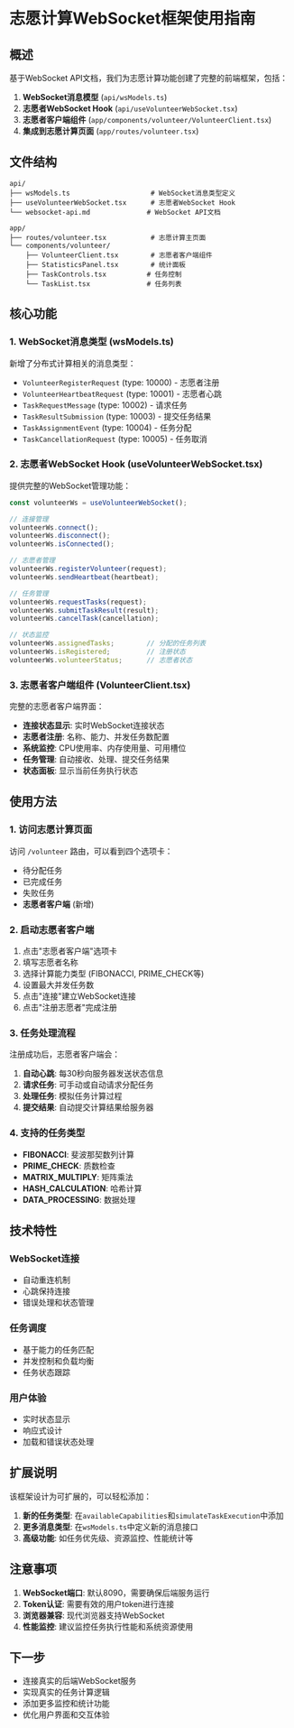 # 志愿计算WebSocket框架使用指南

## 概述

基于WebSocket API文档，我们为志愿计算功能创建了完整的前端框架，包括：

1. **WebSocket消息模型** (`api/wsModels.ts`)
2. **志愿者WebSocket Hook** (`api/useVolunteerWebSocket.tsx`)
3. **志愿者客户端组件** (`app/components/volunteer/VolunteerClient.tsx`)
4. **集成到志愿计算页面** (`app/routes/volunteer.tsx`)

## 文件结构

```
api/
├── wsModels.ts                    # WebSocket消息类型定义
├── useVolunteerWebSocket.tsx      # 志愿者WebSocket Hook
└── websocket-api.md              # WebSocket API文档

app/
├── routes/volunteer.tsx           # 志愿计算主页面
└── components/volunteer/
    ├── VolunteerClient.tsx        # 志愿者客户端组件
    ├── StatisticsPanel.tsx        # 统计面板
    ├── TaskControls.tsx          # 任务控制
    └── TaskList.tsx              # 任务列表
```

## 核心功能

### 1. WebSocket消息类型 (wsModels.ts)

新增了分布式计算相关的消息类型：

- `VolunteerRegisterRequest` (type: 10000) - 志愿者注册
- `VolunteerHeartbeatRequest` (type: 10001) - 志愿者心跳
- `TaskRequestMessage` (type: 10002) - 请求任务
- `TaskResultSubmission` (type: 10003) - 提交任务结果
- `TaskAssignmentEvent` (type: 10004) - 任务分配
- `TaskCancellationRequest` (type: 10005) - 任务取消

### 2. 志愿者WebSocket Hook (useVolunteerWebSocket.tsx)

提供完整的WebSocket管理功能：

```typescript
const volunteerWs = useVolunteerWebSocket();

// 连接管理
volunteerWs.connect();
volunteerWs.disconnect();
volunteerWs.isConnected();

// 志愿者管理
volunteerWs.registerVolunteer(request);
volunteerWs.sendHeartbeat(heartbeat);

// 任务管理
volunteerWs.requestTasks(request);
volunteerWs.submitTaskResult(result);
volunteerWs.cancelTask(cancellation);

// 状态监控
volunteerWs.assignedTasks;        // 分配的任务列表
volunteerWs.isRegistered;         // 注册状态
volunteerWs.volunteerStatus;      // 志愿者状态
```

### 3. 志愿者客户端组件 (VolunteerClient.tsx)

完整的志愿者客户端界面：

- **连接状态显示**: 实时WebSocket连接状态
- **志愿者注册**: 名称、能力、并发任务数配置
- **系统监控**: CPU使用率、内存使用量、可用槽位
- **任务管理**: 自动接收、处理、提交任务结果
- **状态面板**: 显示当前任务执行状态

## 使用方法

### 1. 访问志愿计算页面

访问 `/volunteer` 路由，可以看到四个选项卡：
- 待分配任务
- 已完成任务
- 失败任务
- **志愿者客户端** (新增)

### 2. 启动志愿者客户端

1. 点击"志愿者客户端"选项卡
2. 填写志愿者名称
3. 选择计算能力类型 (FIBONACCI, PRIME_CHECK等)
4. 设置最大并发任务数
5. 点击"连接"建立WebSocket连接
6. 点击"注册志愿者"完成注册

### 3. 任务处理流程

注册成功后，志愿者客户端会：

1. **自动心跳**: 每30秒向服务器发送状态信息
2. **请求任务**: 可手动或自动请求分配任务
3. **处理任务**: 模拟任务计算过程
4. **提交结果**: 自动提交计算结果给服务器

### 4. 支持的任务类型

- **FIBONACCI**: 斐波那契数列计算
- **PRIME_CHECK**: 质数检查
- **MATRIX_MULTIPLY**: 矩阵乘法
- **HASH_CALCULATION**: 哈希计算
- **DATA_PROCESSING**: 数据处理

## 技术特性

### WebSocket连接
- 自动重连机制
- 心跳保持连接
- 错误处理和状态管理

### 任务调度
- 基于能力的任务匹配
- 并发控制和负载均衡
- 任务状态跟踪

### 用户体验
- 实时状态显示
- 响应式设计
- 加载和错误状态处理

## 扩展说明

该框架设计为可扩展的，可以轻松添加：

1. **新的任务类型**: 在`availableCapabilities`和`simulateTaskExecution`中添加
2. **更多消息类型**: 在`wsModels.ts`中定义新的消息接口
3. **高级功能**: 如任务优先级、资源监控、性能统计等

## 注意事项

1. **WebSocket端口**: 默认8090，需要确保后端服务运行
2. **Token认证**: 需要有效的用户token进行连接
3. **浏览器兼容**: 现代浏览器支持WebSocket
4. **性能监控**: 建议监控任务执行性能和系统资源使用

## 下一步

- 连接真实的后端WebSocket服务
- 实现真实的任务计算逻辑
- 添加更多监控和统计功能
- 优化用户界面和交互体验